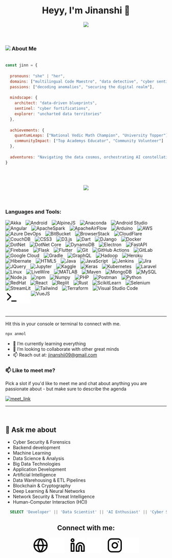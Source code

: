 
<h1 align="center">Heyy, I'm Jinanshi 👋 </h1>

<!-- Typing SVG -->
<p align="center">
  <!-- Typing SVG by DenverCoder1 - https://github.com/DenverCoder1/readme-typing-svg -->
  <a href="https://github.com/DenverCoder1/readme-typing-svg">
    <img src="https://readme-typing-svg.demolab.com/?lines=A%20Human%20from%20India&font=Fira%20Code&center=true&width=440&height=45&color=28a745&vCenter=true&pause=1000&size=22&style=bold" /></a>
</p>
<br/>

### <img src="https://media.giphy.com/media/VgCDAzcKvsR6OM0uWg/giphy.gif" width="50"> About Me 

```javascript

const jinn = {

  pronouns: "she" | "her",
  domains: ["multilingual Code Maestro", "data detective", "cyber sentinel"],
  passions: ["decoding anomalies", "securing the digital realm"],

  mindscape: {
    architect: "data-driven blueprints",
    sentinel: "cyber fortifications",
    explorer: "uncharted data territories"
  },

  achievements: {
    quantumLeaps: ["National Vedic Math Champion", "University Topper"],
    communityImpact: ["Top Academys Educator", "Community Volunteer"]
  },

  adventures: "Navigating the data cosmos, orchestrating AI constellations, fortifying cyber citadels, and sculpting digital frontiers"
}

```
<br/>
<br/>



<!-- Typing SVG -->
<p align="center">
  <!-- Typing SVG by DenverCoder1 - https://github.com/DenverCoder1/readme-typing-svg -->
  <a href="https://github.com/DenverCoder1/readme-typing-svg">
    <img src="https://readme-typing-svg.demolab.com/?lines=4%2B%20years%20of%20coding%20experience;Always%20learning%20new%20things&font=Fira%20Code&center=true&width=440&height=45&color=28a745&vCenter=true&pause=1000&size=22&style=bold" /></a>
</p>
<br/>

### Languages and Tools:

<p>
  <img alt="Akka" width="40px" src="https://cdn.jsdelivr.net/gh/devicons/devicon@latest/icons/akka/akka-original.svg" style="padding-right:10px;" />
  <img alt="Android" width="40px" src="https://cdn.jsdelivr.net/gh/devicons/devicon@latest/icons/android/android-original.svg" style="margin-right:10px;" />
  <img alt="AlpineJS" width="40px" src="https://cdn.jsdelivr.net/gh/devicons/devicon@latest/icons/alpinejs/alpinejs-original.svg" style="padding-right:10px;" />
  <img alt="Anaconda" width="40px" src="https://cdn.jsdelivr.net/gh/devicons/devicon@latest/icons/anaconda/anaconda-original.svg" style="padding-right:10px;" />
  <img alt="Android Studio" width="40px" src="https://cdn.jsdelivr.net/gh/devicons/devicon@latest/icons/androidstudio/androidstudio-original.svg" style="padding-right:10px;" />
  <img alt="Angular" width="40px" src="https://cdn.jsdelivr.net/gh/devicons/devicon@latest/icons/angularjs/angularjs-original.svg" style="margin-right:10px;" />
  <img alt="ApacheSpark" width="40px" src="https://cdn.jsdelivr.net/gh/devicons/devicon@latest/icons/apachespark/apachespark-original.svg" style="padding-right:10px;" />
  <img alt="ApacheAirFlow" width="40px" src="https://cdn.jsdelivr.net/gh/devicons/devicon@latest/icons/apacheairflow/apacheairflow-original.svg" style="padding-right:10px;" />
  <img alt="Arduino" width="40px" src="https://cdn.jsdelivr.net/gh/devicons/devicon@latest/icons/arduino/arduino-original.svg" style="margin-right:10px;" />
  <img alt="AWS" width="40px" src="https://cdn.jsdelivr.net/gh/devicons/devicon@latest/icons/amazonwebservices/amazonwebservices-original-wordmark.svg" style="margin-right:10px;" />
  <img alt="Azure DevOps" width="40px" src="https://cdn.jsdelivr.net/gh/devicons/devicon@latest/icons/azuredevops/azuredevops-original.svg" style="margin-right:10px;" />
  <img alt="BitBucket" width="40px" src="https://cdn.jsdelivr.net/gh/devicons/devicon@latest/icons/bitbucket/bitbucket-original-wordmark.svg" style="padding-right:10px;" />
  <img alt="BrowserStack" width="40px" src="https://cdn.jsdelivr.net/gh/devicons/devicon@latest/icons/browserstack/browserstack-original.svg" style="padding-right:10px;" />
  <img alt="CloudFlare" width="40px" src="https://cdn.jsdelivr.net/gh/devicons/devicon@latest/icons/cloudflare/cloudflare-original.svg" style="padding-right:10px;" />
  <img alt="CouchDB" width="40px" src="https://cdn.jsdelivr.net/gh/devicons/devicon@latest/icons/couchdb/couchdb-original.svg" style="padding-right:10px;" />
  <img alt="CSS3" width="40px" src="https://cdn.jsdelivr.net/gh/devicons/devicon/icons/css3/css3-original.svg" style="margin-right:10px;" />
  <img alt="D3.js" width="40px" src="https://cdn.jsdelivr.net/gh/devicons/devicon@latest/icons/d3js/d3js-original.svg" style="margin-right:10px;" />
  <img alt="Dart" width="40px" src="https://cdn.jsdelivr.net/gh/devicons/devicon@latest/icons/dart/dart-original.svg" style="padding-right:10px;" />
  <img alt="DJango" width="40px" src="https://cdn.jsdelivr.net/gh/devicons/devicon@latest/icons/django/django-plain-wordmark.svg" style="margin-right:10px;" />
  <img alt="Docker" width="40px" src="https://cdn.jsdelivr.net/gh/devicons/devicon@latest/icons/docker/docker-original.svg" style="margin-right:10px;" />
  <img alt="DotNet" width="40px" src="https://cdn.jsdelivr.net/gh/devicons/devicon@latest/icons/dot-net/dot-net-original.svg" style="padding-right:10px;" />
  <img alt="DotNet Core" width="40px" src="https://cdn.jsdelivr.net/gh/devicons/devicon@latest/icons/dotnetcore/dotnetcore-original.svg" style="padding-right:10px;" />
  <img alt="DynamoDB" width="40px" src="https://cdn.jsdelivr.net/gh/devicons/devicon@latest/icons/dynamodb/dynamodb-original.svg" style="padding-right:10px;" />
  <img alt="Electron" width="40px" src="https://cdn.jsdelivr.net/gh/devicons/devicon@latest/icons/electron/electron-original.svg" style="padding-right:10px;" />
  <img alt="FastAPI" width="40px" src="https://cdn.jsdelivr.net/gh/devicons/devicon@latest/icons/fastapi/fastapi-original.svg" style="padding-right:10px;" />
  <img alt="Firebase" width="40px" src="https://cdn.jsdelivr.net/gh/devicons/devicon@latest/icons/firebase/firebase-original-wordmark.svg" style="margin-right:10px;" />
  <img alt="Flask" width="40px" src="https://cdn.jsdelivr.net/gh/devicons/devicon@latest/icons/flask/flask-original.svg" style="margin-right:10px;" />
  <img alt="Flutter" width="40px" src="https://cdn.jsdelivr.net/gh/devicons/devicon@latest/icons/flutter/flutter-original.svg" style="margin-right:10px;" />
  <img alt="Git" width="40px" src="https://cdn.jsdelivr.net/gh/devicons/devicon@latest/icons/git/git-original.svg" style="margin-right:10px;" />
  <img alt="GitHub Actions" width="40px" src="https://cdn.jsdelivr.net/gh/devicons/devicon@latest/icons/githubactions/githubactions-original.svg" style="margin-right:10px;" />
  <img alt="GitLab" width="40px" src="https://cdn.jsdelivr.net/gh/devicons/devicon@latest/icons/gitlab/gitlab-original.svg" style="padding-right:10px;" />
  <img alt="Google Cloud" width="40px" src="https://cdn.jsdelivr.net/gh/devicons/devicon@latest/icons/googlecloud/googlecloud-original.svg" style="padding-right:10px;" />
  <img alt="Gradle" width="40px" src="https://cdn.jsdelivr.net/gh/devicons/devicon@latest/icons/gradle/gradle-original.svg" style="margin-right:10px;" />
  <img alt="GraphQL" width="40px" src="https://cdn.jsdelivr.net/gh/devicons/devicon/icons/graphql/graphql-plain.svg" style="padding-right:10px;" />
  <img alt="Hadoop" width="40px" src="https://cdn.jsdelivr.net/gh/devicons/devicon@latest/icons/hadoop/hadoop-original.svg" style="padding-right:10px;" />
  <img alt="Heroku" width="40px" src="https://cdn.jsdelivr.net/gh/devicons/devicon@latest/icons/heroku/heroku-original.svg" style="padding-right:10px;" />
  <img alt="Hibernate" width="40px" src="https://cdn.jsdelivr.net/gh/devicons/devicon@latest/icons/hibernate/hibernate-original.svg" style="padding-right:10px;" />
  <img alt="HTML5" width="40px" src="https://cdn.jsdelivr.net/gh/devicons/devicon/icons/html5/html5-original.svg" style="margin-right:10px;" />
  <img alt="Java" width="40px" src="https://cdn.jsdelivr.net/gh/devicons/devicon@latest/icons/java/java-original.svg" style="margin-right:10px;" />
  <img alt="JavaScript" width="40px" src="https://cdn.jsdelivr.net/gh/devicons/devicon/icons/javascript/javascript-original.svg" style="margin-right:10px;" />
  <img alt="Jenkins" width="40px" src="https://cdn.jsdelivr.net/gh/devicons/devicon@latest/icons/jenkins/jenkins-original.svg" style="padding-right:10px;" />
  <img alt="Jira" width="40px" src="https://cdn.jsdelivr.net/gh/devicons/devicon@latest/icons/jira/jira-original.svg" style="margin-right:10px;" />
  <img alt="JQuery" width="40px" src="https://cdn.jsdelivr.net/gh/devicons/devicon@latest/icons/jquery/jquery-original.svg" style="margin-right:10px;" />
  <img alt="Jupyter" width="40px" src="https://cdn.jsdelivr.net/gh/devicons/devicon@latest/icons/jupyter/jupyter-original.svg" style="padding-right:10px;" />
  <img alt="Kaggle" width="40px" src="https://cdn.jsdelivr.net/gh/devicons/devicon@latest/icons/kaggle/kaggle-original.svg" style="padding-right:10px;" />
  <img alt="Keras" width="40px" src="https://cdn.jsdelivr.net/gh/devicons/devicon@latest/icons/keras/keras-original.svg" style="padding-right:10px;" />
  <img alt="Kubernetes" width="40px" src="https://cdn.jsdelivr.net/gh/devicons/devicon@latest/icons/kubernetes/kubernetes-original.svg" style="margin-right:10px;" />
  <img alt="Laravel" width="40px" src="https://cdn.jsdelivr.net/gh/devicons/devicon@latest/icons/laravel/laravel-original.svg" style="padding-right:10px;" />
  <img alt="Linux" width="40px" src="https://cdn.jsdelivr.net/gh/devicons/devicon@latest/icons/linux/linux-original.svg" style="padding-right:10px;" />
  <img alt="LiveWire" width="40px" src="https://cdn.jsdelivr.net/gh/devicons/devicon@latest/icons/livewire/livewire-original-wordmark.svg" style="padding-right:10px;" />
  <img alt="MATLAB" width="40px" src="https://cdn.jsdelivr.net/gh/devicons/devicon@latest/icons/matlab/matlab-original.svg" style="margin-right:10px;" />
  <img alt="Maven" width="40px" src="https://cdn.jsdelivr.net/gh/devicons/devicon@latest/icons/maven/maven-original.svg" style="margin-right:10px;" />
  <img alt="MongoDB" width="40px" src="https://cdn.jsdelivr.net/gh/devicons/devicon/icons/mongodb/mongodb-original.svg" style="margin-right:10px;" />
  <img alt="MySQL" width="40px" src="https://cdn.jsdelivr.net/gh/devicons/devicon/icons/mysql/mysql-original.svg" style="margin-right:10px;" />
  <img alt="Node.js" width="40px" src="https://cdn.jsdelivr.net/gh/devicons/devicon/icons/nodejs/nodejs-original.svg" style="margin-right:10px;" />
  <img alt="npm" width="40px" src="https://cdn.jsdelivr.net/gh/devicons/devicon@latest/icons/npm/npm-original-wordmark.svg" style="padding-right:10px;" />
  <img alt="Numpy" width="40px" src="https://cdn.jsdelivr.net/gh/devicons/devicon@latest/icons/numpy/numpy-original.svg" style="padding-right:10px;" />
  <img alt="PHP" width="40px" src="https://cdn.jsdelivr.net/gh/devicons/devicon@latest/icons/php/php-original.svg" style="margin-right:10px;" />
  <img alt="Postman" width="40px" src="https://cdn.jsdelivr.net/gh/devicons/devicon@latest/icons/postman/postman-original.svg" style="margin-right:10px;" />
  <img alt="Python" width="40px" src="https://cdn.jsdelivr.net/gh/devicons/devicon@latest/icons/python/python-original.svg" style="margin-right:10px;" />
  <img alt="RedHat" width="40px" src="https://cdn.jsdelivr.net/gh/devicons/devicon@latest/icons/redhat/redhat-original.svg" style="padding-right:10px;" />
  <img alt="React" width="40px" src="https://cdn.jsdelivr.net/gh/devicons/devicon/icons/react/react-original.svg" style="margin-right:10px;" />
  <img alt="Replit" width="40px" src="https://cdn.jsdelivr.net/gh/devicons/devicon@latest/icons/replit/replit-original.svg" style="padding-right:10px;" />
  <img alt="Rust" width="40px" src="https://cdn.jsdelivr.net/gh/devicons/devicon@latest/icons/rust/rust-line.svg" style="margin-right:10px;" />
  <img alt="ScikitLearn" width="40px" src="https://cdn.jsdelivr.net/gh/devicons/devicon@latest/icons/scikitlearn/scikitlearn-original.svg" style="padding-right:10px;" />
  <img alt="Selenium" width="40px" src="https://cdn.jsdelivr.net/gh/devicons/devicon@latest/icons/selenium/selenium-original.svg" style="padding-right:10px;" />
  <img alt="StreamLit" width="40px" src="https://cdn.jsdelivr.net/gh/devicons/devicon@latest/icons/streamlit/streamlit-original.svg" style="padding-right:10px;" />
  <img alt="Tailwind" width="40px" src="https://cdn.jsdelivr.net/gh/devicons/devicon@latest/icons/tailwindcss/tailwindcss-original-wordmark.svg" style="margin-right:10px;" />
  <img alt="Terraform" width="40px" src="https://cdn.jsdelivr.net/gh/devicons/devicon@latest/icons/terraform/terraform-original.svg" style="padding-right:10px;" />
  <img alt="Visual Studio Code" width="40px" src="https://cdn.jsdelivr.net/gh/devicons/devicon/icons/vscode/vscode-original.svg" style="padding-right:10px;" />
  <img alt="VueJS" width="40px" src="https://cdn.jsdelivr.net/gh/devicons/devicon@latest/icons/vuejs/vuejs-original.svg" style="margin-right:50px;" />
  <img align="left" alt="Terminal" width="40px" src="./img/terminal-light.svg#gh-light-mode-only" />
  <img align="left" alt="Terminal" width="40px" src="./img/terminal-dark.svg#gh-dark-mode-only" />

</p>

<br/>
<br/>

---

Hit this in your console or terminal to connect with me.

```bash
npx anmol
```



- 🌱 I’m currently learning everything 
- 👯 I’m looking to collaborate with other great minds
- 📫 Reach out at: jinanshii09@gmail.com


### 📫 Like to meet me?

Pick a slot if you'd like to meet me and chat about anything you are passionate about - but make sure to describe the agenda

<a href="(https://calendly.com/jinanshii09/30min)" target="_blank"><img width="498" alt="meet_link" src="https://user-images.githubusercontent.com/15426564/144297439-f530f383-e73e-41e0-9914-a9b7d3f432e5.png"></a>



---





<br/>

## 💬 Ask me about

- Cyber Security & Forensics                
- Backend development 
- Machine Learning
- Data Science & Analysis
- Big Data Technologies
- Application Development
- Artificial Intelligence
- Data Warehousing & ETL Pipelines
- Blockchain & Cryptography
- Deep Learning & Neural Networks
- Network Security & Threat Intelligence
- Human-Computer Interaction (HCI)







<!-- <div id = "some_issues">
  <p>It is a little list of problems you can face while implementing this kind of stuff</p>
  <ul id = "problem_list">
    <li>
      Github tend to cache anonymized URL, so you should visit this link if you have problem with image cache.
      https://docs.github.com/es/github/authenticating-to-github/about-anonymized-image-urls
    </li>
    <li>
      When you wrap your HTML in SVG/foreignObject maybe nothing show up. You can solve this issue visiting this link.
      https://stackoverflow.com/questions/13848039/svg-foreignobject-contents-do-not-display-unless-plain-text
    </li>
  </ul>
</div> -->

```SQL
  SELECT 'Developer' || 'Data Scientist' || 'AI Enthusiast' || 'Cyber Sentinel' AS Synergy_of_Expertise
```
<div align="center">
  <h2 align="center">Connect with me:</h2>

  [![website](./img/globe-light.svg)](https://jinanshii.tech#gh-light-mode-only)
  [![website](./img/globe-dark.svg)](https://jinanshii.tech#gh-dark-mode-only)
  &nbsp;&nbsp;
  [![website](./img/linkedin-light.svg)](https://www.linkedin.com/in/jinanshi-shah#gh-light-mode-only)
  [![website](./img/linkedin-dark.svg)](https://www.linkedin.com/in/jinanshi-shah#gh-dark-mode-only)
  &nbsp;&nbsp;
  [![website](./img/instagram-light.svg)](https://www.instagram.com/jinanshii?igsh=cXdxMzJrOGhieHV5#gh-light-mode-only)
  [![website](./img/instagram-dark.svg)](https://www.instagram.com/jinanshii?igsh=cXdxMzJrOGhieHV5#gh-dark-mode-only)
</div>


<br>



